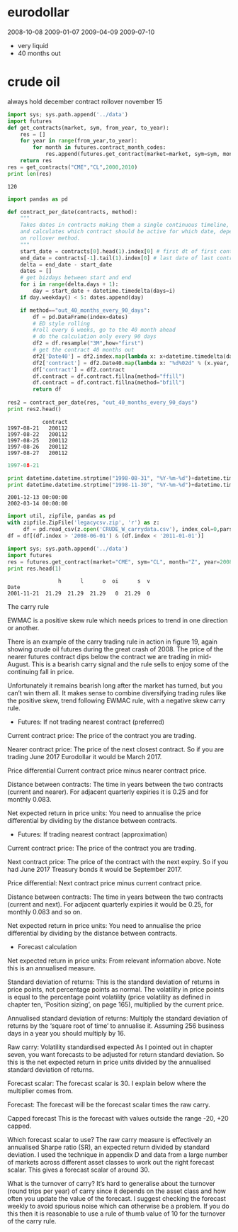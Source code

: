 
eurodollar
===================
2008-10-08
2009-01-07
2009-04-09
2009-07-10

* very liquid
* 40 months out

crude oil
===============
always hold december contract
rollover november 15



```python
import sys; sys.path.append('../data')
import futures
def get_contracts(market, sym, from_year, to_year):
    res = []
    for year in range(from_year,to_year):
        for month in futures.contract_month_codes:
     	    res.append(futures.get_contract(market=market, sym=sym, month=month, year=year))
    return res	    
res = get_contracts("CME","CL",2000,2010)
print len(res)
```

```text
120
```

```python
import pandas as pd

def contract_per_date(contracts, method):
    """
    Takes dates in contracts making them a single continuous timeline,
    and calculates which contract should be active for which date, depending
    on rollover method.
    """ 
    start_date = contracts[0].head(1).index[0] # first dt of first contract
    end_date = contracts[-1].tail(1).index[0] # last date of last contract
    delta = end_date - start_date
    dates = []
    # get bizdays between start and end
    for i in range(delta.days + 1):
    	day = start_date + datetime.timedelta(days=i)
	if day.weekday() < 5: dates.append(day)

    if method=="out_40_months_every_90_days":
        df = pd.DataFrame(index=dates)
        # ED style rolling
        #roll every 6 weeks, go to the 40 month ahead
        # do the calculation only every 90 days
        df2 = df.resample("3M",how="first")
        # get the contract 40 months out
        df2['Date40'] = df2.index.map(lambda x: x+datetime.timedelta(days=40*30))
        df2['contract'] = df2.Date40.map(lambda x: "%d%02d" % (x.year, x.month))
        df['contract'] = df2.contract
        df.contract = df.contract.fillna(method="ffill")
        df.contract = df.contract.fillna(method="bfill")
        return df
       
res2 = contract_per_date(res, "out_40_months_every_90_days")
print res2.head()
```

```text
           contract
1997-08-21   200112
1997-08-22   200112
1997-08-25   200112
1997-08-26   200112
1997-08-27   200112
```

```python
1997-08-21
```

```python
print datetime.datetime.strptime("1998-08-31", "%Y-%m-%d")+datetime.timedelta(days=40*30)
print datetime.datetime.strptime("1998-11-30", "%Y-%m-%d")+datetime.timedelta(days=40*30)
```

```text
2001-12-13 00:00:00
2002-03-14 00:00:00
```





















```python
import util, zipfile, pandas as pd
with zipfile.ZipFile('legacycsv.zip', 'r') as z:
     df = pd.read_csv(z.open('CRUDE_W_carrydata.csv'), index_col=0,parse_dates=True )
df = df[(df.index > '2008-06-01') & (df.index < '2011-01-01')]
```

```python
import sys; sys.path.append('../data')
import futures
res = futures.get_contract(market="CME", sym="CL", month="Z", year=2008)
print res.head(1)
```

```text
                h      l      o  oi      s  v
Date                                         
2001-11-21  21.29  21.29  21.29   0  21.29  0
```










The carry rule

EWMAC is a positive skew rule which needs prices to trend in one
direction or another.

There is an example of the carry trading rule in action in figure 19,
again showing crude oil futures during the great crash of 2008. The
price of the nearer futures contract dips below the contract we are
trading in mid-August.  This is a bearish carry signal and the rule
sells to enjoy some of the continuing fall in price.

Unfortunately it remains bearish long after the market has turned, but
you can’t win them all. It makes sense to combine diversifying trading
rules like the positive skew, trend following EWMAC rule, with a
negative skew carry rule.

* Futures: If not trading nearest contract (preferred)

Current contract price: The price of the contract you are trading.

Nearer contract price: The price of the next closest contract. So if
you are trading June 2017 Eurodollar it would be March 2017.

Price differential Current contract price minus nearer contract price.

Distance between contracts: The time in years between the two contracts
(current and nearer). For adjacent quarterly expiries it is 0.25 and
for monthly 0.083.

Net expected return in price units: You need to annualise the price
differential by dividing by the distance between contracts.

* Futures: If trading nearest contract (approximation)

Current contract price: The price of the contract you are trading.

Next contract price: The price of the contract with the next expiry. So
if you had June 2017 Treasury bonds it would be September 2017.

Price differential: Next contract price minus current contract price.

Distance between contracts: The time in years between the two contracts
(current and next). For adjacent quarterly expiries it would be 0.25,
for monthly 0.083 and so on.

Net expected return in price units: You need to annualise the price
differential by dividing by the distance between contracts.

* Forecast calculation

Net expected return in price units: From relevant information
above. Note this is an annualised measure.

Standard deviation of returns: This is the standard deviation of
returns in price points, not percentage points as normal. The
volatility in price points is equal to the percentage point volatility
(price volatility as defined in chapter ten, ‘Position sizing’, on
page 165), multiplied by the current price.

Annualised standard deviation of returns: Multiply the standard
deviation of returns by the ‘square root of time’ to annualise
it. Assuming 256 business days in a year you should multiply by 16.

Raw carry: Volatility standardised expected As I pointed out in
chapter seven, you want forecasts to be adjusted for return standard
deviation. So this is the net expected return in price units divided
by the annualised standard deviation of returns.

Forecast scalar: The forecast scalar is 30. I explain below where the
multiplier comes from.

Forecast: The forecast will be the forecast scalar times the raw
carry.

Capped forecast This is the forecast with values outside the range
-20, +20 capped.
 
Which forecast scalar to use?
The raw carry measure is effectively an annualised Sharpe ratio (SR),
an expected return divided by standard deviation. I used the technique
in appendix D and data from a large number of markets across different
asset classes to work out the right forecast scalar. This gives a
forecast scalar of around 30.

What is the turnover of carry?
It’s hard to generalise about the turnover (round trips per year) of
carry since it depends on the asset class and how often you update the
value of the forecast. I suggest checking the forecast weekly to avoid
spurious noise which can otherwise be a problem. If you do this then
it is reasonable to use a rule of thumb value of 10 for the turnover
of the carry rule.
 
 

